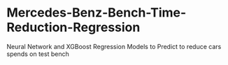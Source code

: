 # Mercedes-Benz-Bench-Time-Reduction-Regression
Neural Network and XGBoost Regression Models to Predict to reduce cars spends on test bench
